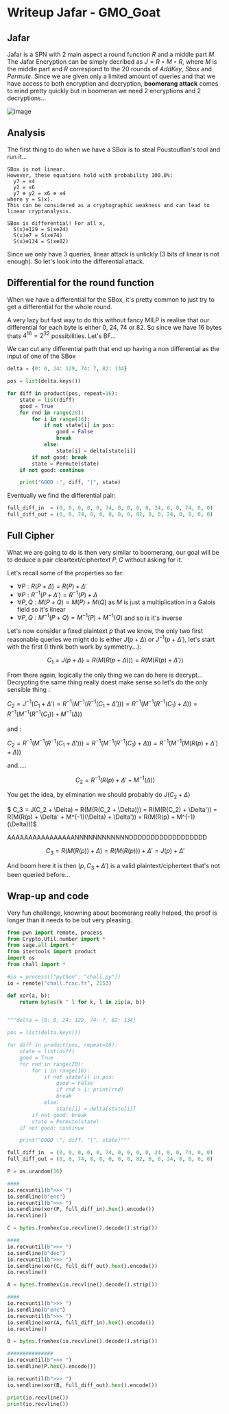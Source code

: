 
# Writeup Jafar - GMO_Goat

## Jafar

Jafar is a SPN with 2 main aspect a round function $R$ and a middle part $M$.
The Jafar Encryption can be simply decribed as $J = R \circ M \circ R$, where $M$ is the middle part and $R$ correspond to the 20 rounds of *AddKey*, *Sbox* and *Permute*.
Since we are given only a limited amount of queries and that we have access to both encryption and decryption, **boomerang attack** comes to mind pretty quickly but in boomeran we need 2 encryptions and 2 decryptions...

![image](meme_jafar.jpg)

## Analysis

The first thing to do when we have a SBox is to steal Poustouflan's tool and run it...

```text
SBox is not linear.
However, these equations hold with probability 100.0%:
  y7 = x4 
  y2 = x6 
  y7 ⊕ y2 = x6 ⊕ x4 
where y = S(x).
This can be considered as a cryptographic weakness and can lead to linear cryptanalysis.

SBox is differential! For all x,
  S(x)⊕129 = S(x⊕24)
  S(x)⊕7 = S(x⊕74)
  S(x)⊕134 = S(x⊕82)
```

Since we only have 3 queries, linear attack is unlickly (3 bits of linear is not enough).
So let's look into the differential attack.

## Differential for the round function

When we have a differential for the SBox, it's pretty common to just try to get a differential for the whole round.

A very lazy but fast way to do this without fancy MILP is realise that our differential for each byte is either 0, 24, 74 or 82. So since we have 16 bytes thats $4^{16} = 2^{32}$ possibilities. Let's BF...

We can cut any differential path that end up having a non differential as the input of one of the SBox

```python
delta = {0: 0, 24: 129, 74: 7, 82: 134}

pos = list(delta.keys())

for diff in product(pos, repeat=16):
    state = list(diff)
    good = True
    for rnd in range(20):
        for i in range(16):
            if not state[i] in pos: 
                good = False
                break
            else:
                state[i] = delta[state[i]]
        if not good: break
        state = Permute(state)
    if not good: continue

    print("GOOD :", diff, "|", state)
```

Eventually we find the differential pair:

```python
full_diff_in  = (0, 0, 0, 0, 0, 74, 0, 0, 0, 0, 24, 0, 0, 74, 0, 0)
full_diff_out = (0, 0, 74, 0, 0, 0, 0, 0, 82, 0, 0, 24, 0, 0, 0, 0)
```

## Full Cipher

What we are going to do is then very similar to boomerang, our goal will be to deduce a pair cleartext/ciphertext $P, C$ without asking for it.

Let's recall some of the properties so far:

- $\forall P: R(P + \Delta) = R(P) + \Delta'$
- $\forall P: R^{-1}(P + \Delta') = R^{-1}(P) + \Delta$
- $\forall P, Q: M(P + Q) = M(P) + M(Q)$ as $M$ is just a multiplication in a Galois field so it's linear
- $\forall P, Q: M^{-1}(P + Q) = M^{-1}(P) + M^{-1}(Q)$ and so is it's inverse

Let's now consider a fixed plaintext $p$ that we know, the only two first reasonable queries we might do is either $J(p + \Delta)$ or $J^{-1}(p + \Delta')$, let's start with the first (I think both work by symmetry...):

$$ C_1 = J(p + \Delta) = R(M(R(p + \Delta))) = R(M(R(p) + \Delta'))$$

From there again, logically the only thing we can do here is decrypt... Decrypting the same thing really doest make sense so let's do the only sensible thing :

$C_2 = J^{-1}(C_1 + \Delta') = R^{-1}(M^{-1}(R^{-1}(C_1 + \Delta'))) = R^{-1}(M^{-1}(R^{-1}(C_1) + \Delta)) = R^{-1}(M^{-1}(R^{-1}(C_1)) + M^{-1}(\Delta))$

and :

$C_2 = R^{-1}(M^{-1}(R^{-1}(C_1 +\Delta'))) = R^{-1}(M^{-1}(R^{-1}(C_1) +\Delta)) = R^{-1}(M^{-1}(M(R(p) + \Delta') +\Delta))$

and.....

$$ C_2 = R^{-1}(R(p) + \Delta' + M^{-1}(\Delta))$$

You get the idea, by elimination we should probably do $J(C_2 + \Delta)$

$ C_3 = J(C_2 + \Delta) = R(M(R(C_2 + \Delta))) = R(M(R(C_2) + \Delta')) = R(M(R(p) + \Delta' + M^{-1}(\Delta) + \Delta')) = R(M(R(p) + M^{-1}(\Delta)))$

AAAAAAAAAAAAAAAANNNNNNNNNNNNDDDDDDDDDDDDDDDDDD

$$ C_3 = R(M(R(p)) + \Delta) = R(M(R(p))) + \Delta' = J(p) + \Delta'$$

And boom here it is then $(p, C_3 + \Delta')$ is a valid plaintext/ciphertext that's not been queried before...

## Wrap-up and code

Very fun challenge, knowning about boomerang really helped, the proof is longer than it needs to be but very pleasing.

```python
from pwn import remote, process
from Crypto.Util.number import *
from sage.all import *
from itertools import product
import os
from chall import *

#io = process(["python", "chall.py"])
io = remote("chall.fcsc.fr", 2153)

def xor(a, b):
    return bytes(k ^ l for k, l in zip(a, b))


"""delta = {0: 0, 24: 129, 74: 7, 82: 134}

pos = list(delta.keys())

for diff in product(pos, repeat=16):
    state = list(diff)
    good = True
    for rnd in range(20):
        for i in range(16):
            if not state[i] in pos: 
                good = False
                if rnd > 1: print(rnd)
                break
            else:
                state[i] = delta[state[i]]
        if not good: break
        state = Permute(state)
    if not good: continue

    print("GOOD :", diff, "|", state)"""

full_diff_in  = (0, 0, 0, 0, 0, 74, 0, 0, 0, 0, 24, 0, 0, 74, 0, 0)
full_diff_out = (0, 0, 74, 0, 0, 0, 0, 0, 82, 0, 0, 24, 0, 0, 0, 0)

P = os.urandom(16)

####
io.recvuntil(b">>> ")
io.sendline(b"enc")
io.recvuntil(b">>> ")
io.sendline(xor(P, full_diff_in).hex().encode())
io.recvline()

C = bytes.fromhex(io.recvline().decode().strip())

####
io.recvuntil(b">>> ")
io.sendline(b"dec")
io.recvuntil(b">>> ")
io.sendline(xor(C, full_diff_out).hex().encode())
io.recvline()

A = bytes.fromhex(io.recvline().decode().strip())

####
io.recvuntil(b">>> ")
io.sendline(b"enc")
io.recvuntil(b">>> ")
io.sendline(xor(A, full_diff_in).hex().encode())
io.recvline()

B = bytes.fromhex(io.recvline().decode().strip())

###############
io.recvuntil(b">>> ")
io.sendline(P.hex().encode())

io.recvuntil(b">>> ")
io.sendline(xor(B, full_diff_out).hex().encode())

print(io.recvline())
print(io.recvline())
```
